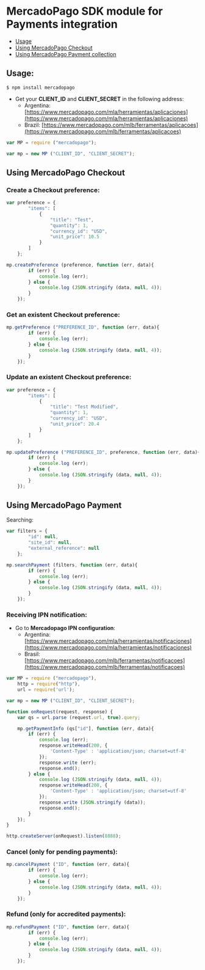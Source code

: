 # MercadoPago SDK module for Payments integration

* [Usage](#usage)
* [Using MercadoPago Checkout](#checkout)
* [Using MercadoPago Payment collection](#payments)

<a name="usage"></a>
## Usage:

```
$ npm install mercadopago
```

* Get your **CLIENT_ID** and **CLIENT_SECRET** in the following address:
	* Argentina: [https://www.mercadopago.com/mla/herramientas/aplicaciones](https://www.mercadopago.com/mla/herramientas/aplicaciones)
	* Brazil: [https://www.mercadopago.com/mlb/ferramentas/aplicacoes](https://www.mercadopago.com/mlb/ferramentas/aplicacoes)

```javascript
var MP = require ("mercadopago");

var mp = new MP ("CLIENT_ID", "CLIENT_SECRET");
```

<a name="checkout"></a>
## Using MercadoPago Checkout

### Create a Checkout preference:

```javascript
var preference = {
        "items": [
            {
                "title": "Test",
                "quantity": 1,
                "currency_id": "USD",
                "unit_price": 10.5
            }
        ]
    };

mp.createPreference (preference, function (err, data){
        if (err) {
            console.log (err);
        } else {
            console.log (JSON.stringify (data, null, 4));
        }
    });
```

### Get an existent Checkout preference:

```javascript
mp.getPreference ("PREFERENCE_ID", function (err, data){
        if (err) {
            console.log (err);
        } else {
            console.log (JSON.stringify (data, null, 4));
        }
    });
```

### Update an existent Checkout preference:

```javascript
var preference = {
        "items": [
            {
                "title": "Test Modified",
                "quantity": 1,
                "currency_id": "USD",
                "unit_price": 20.4
            }
        ]
    };

mp.updatePreference ("PREFERENCE_ID", preference, function (err, data){
        if (err) {
            console.log (err);
        } else {
            console.log (JSON.stringify (data, null, 4));
        }
    });
```

<a name="payments"></a>
## Using MercadoPago Payment

Searching:

```javascript
var filters = {
        "id": null,
        "site_id": null,
        "external_reference": null
    };

mp.searchPayment (filters, function (err, data){
        if (err) {
            console.log (err);
        } else {
            console.log (JSON.stringify (data, null, 4));
        }
    });
```

### Receiving IPN notification:

* Go to **Mercadopago IPN configuration**:
	* Argentina: [https://www.mercadopago.com/mla/herramientas/notificaciones](https://www.mercadopago.com/mla/herramientas/notificaciones)
	* Brasil: [https://www.mercadopago.com/mlb/ferramentas/notificacoes](https://www.mercadopago.com/mlb/ferramentas/notificacoes)<br />

```javascript
var MP = require ("mercadopago"),
	http = require("http"),
	url = require('url');

var mp = new MP ("CLIENT_ID", "CLIENT_SECRET");

function onRequest(request, response) {
	var qs = url.parse (request.url, true).query;

	mp.getPaymentInfo (qs["id"], function (err, data){
        if (err) {
            console.log (err);
            response.writeHead(200, {
                'Content-Type' : 'application/json; charset=utf-8'
            });
            response.write (err);
            response.end();
        } else {
            console.log (JSON.stringify (data, null, 4));
            response.writeHead(200, {
                'Content-Type' : 'application/json; charset=utf-8'
            });
            response.write (JSON.stringify (data));
            response.end();
        }
    });
}

http.createServer(onRequest).listen(8888);
```

### Cancel (only for pending payments):

```javascript
mp.cancelPayment ("ID", function (err, data){
        if (err) {
            console.log (err);
        } else {
            console.log (JSON.stringify (data, null, 4));
        }
    });
```

### Refund (only for accredited payments):

```javascript
mp.refundPayment ("ID", function (err, data){
        if (err) {
            console.log (err);
        } else {
            console.log (JSON.stringify (data, null, 4));
        }
    });
```
